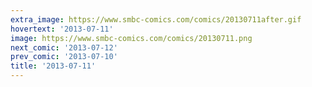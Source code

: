 ```yaml
---
extra_image: https://www.smbc-comics.com/comics/20130711after.gif
hovertext: '2013-07-11'
image: https://www.smbc-comics.com/comics/20130711.png
next_comic: '2013-07-12'
prev_comic: '2013-07-10'
title: '2013-07-11'
---
```


